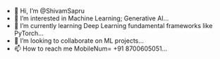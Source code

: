 - 👋 Hi, I’m @ShivamSapru
- 👀 I’m interested in Machine Learning; Generative AI...
- 🌱 I’m currently learning Deep Learning fundamental frameworks like PyTorch...
- 💞️ I’m looking to collaborate on ML projects...
- 📫 How to reach me MobileNum= +91 8700605051...

<!---
ShivamSapru/ShivamSapru is a ✨ special ✨ repository because its `README.md` (this file) appears on your GitHub profile.
You can click the Preview link to take a look at your changes.
--->
